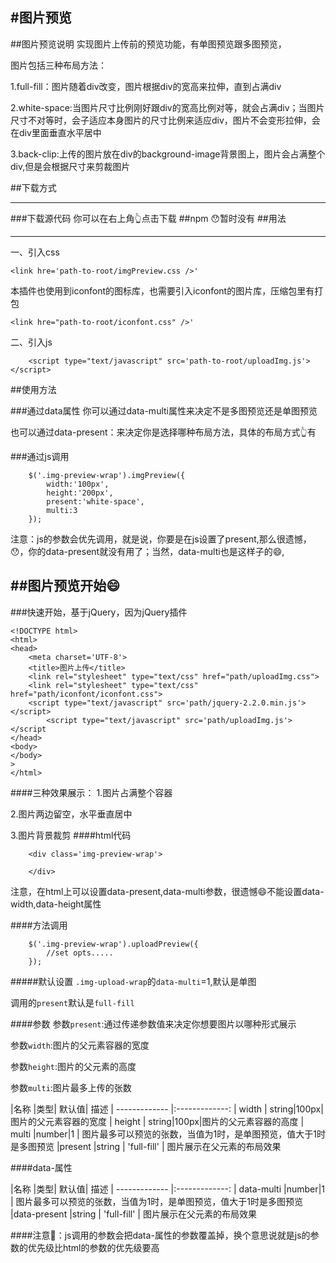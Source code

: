 #图片预览
-----
##图片预览说明
实现图片上传前的预览功能，有单图预览跟多图预览，

图片包括三种布局方法：

1.full-fill：图片随着div改变，图片根据div的宽高来拉伸，直到占满div

2.white-space:当图片尺寸比例刚好跟div的宽高比例对等，就会占满div；当图片尺寸不对等时，会子适应本身图片的尺寸比例来适应div，图片不会变形拉伸，会在div里面垂直水平居中

3.back-clip:上传的图片放在div的background-image背景图上，图片会占满整个div,但是会根据尺寸来剪裁图片
	


##下载方式
____
###下载源代码
你可以在右上角👆点击下载
##npm
😯暂时没有
##用法
_____
一、引入css

```
<link hre='path-to-root/imgPreview.css />'
```

本插件也使用到iconfont的图标库，也需要引入iconfont的图片库，压缩包里有打包

```
<link hre="path-to-root/iconfont.css" />'
```
二、引入js

```
	<script type="text/javascript" src='path-to-root/uploadImg.js'></script>
```

##使用方法

###通过data属性
你可以通过data-multi属性来决定不是多图预览还是单图预览

也可以通过data-present：来决定你是选择哪种布局方法，具体的布局方式👆有

###通过js调用
```
	$('.img-preview-wrap').imgPreview({
		width:'100px',
		height:'200px',
		present:'white-space',
		multi:3
	});
```
注意：js的参数会优先调用，就是说，你要是在js设置了present,那么很遗憾，😯，你的data-present就没有用了；当然，data-multi也是这样子的😄,


##图片预览开始😄
-----
###快速开始，基于jQuery，因为jQuery插件

```
<!DOCTYPE html>
<html>
<head>
	<meta charset='UTF-8'>
	<title>图片上传</title>
	<link rel="stylesheet" type="text/css" href="path/uploadImg.css">
	<link rel="stylesheet" type="text/css" href="path/iconfont/iconfont.css">	
	<script type="text/javascript" src='path/jquery-2.2.0.min.js'></script>
		<script type="text/javascript" src='path/uploadImg.js'></script
</head>
<body>
</body>
>
</html>
```
####三种效果展示：
1.图片占满整个容器

2.图片两边留空，水平垂直居中

3.图片背景裁剪
####html代码
```
	<div class='img-preview-wrap'>
		
	</div>
```
注意，在html上可以设置data-present,data-multi参数，很遗憾😄不能设置data-width,data-height属性

####方法调用
```
	$('.img-preview-wrap').uploadPreview({
		//set opts.....
	});
```
#####默认设置
`.img-upload-wrap`的`data-multi`=1,默认是单图

调用的`present`默认是`full-fill`

####参数
参数`present`:通过传递参数值来决定你想要图片以哪种形式展示

参数`width`:图片的父元素容器的宽度

参数`height`:图片的父元素的高度

参数`multi`:图片最多上传的张数

|名称             |类型|   默认值|   描述
| ------------- |:-------------:
| width | string|100px|图片的父元素容器的宽度 
| height | string|100px|图片的父元素容器的高度 
| multi  |number|1    | 图片最多可以预览的张数，当值为1时，是单图预览，值大于1时是多图预览
|present  |string    | 'full-fill' | 图片展示在父元素的布局效果

####data-属性

|名称             |类型|   默认值|   描述
| ------------- |:-------------: 
| data-multi  |number|1    | 图片最多可以预览的张数，当值为1时，是单图预览，值大于1时是多图预览
|data-present  |string    | 'full-fill' | 图片展示在父元素的布局效果

####注意📢：js调用的参数会把data-属性的参数覆盖掉，换个意思说就是js的参数的优先级比html的参数的优先级要高
